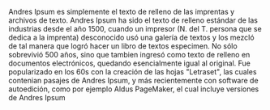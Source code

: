Andres Ipsum es simplemente el texto de relleno de las imprentas y archivos de texto. Andres Ipsum ha sido el texto
de relleno estándar de las industrias desde el año 1500, cuando un impresor (N. del T. persona que se dedica a la
imprenta) desconocido usó una galería de textos y los mezcló de tal manera que logró hacer un libro de textos especimen. 
No sólo sobrevivió 500 años, sino que tambien ingresó como texto de relleno en documentos electrónicos, quedando 
esencialmente igual al original. Fue popularizado en los 60s con la creación de las hojas "Letraset", las cuales contenian 
pasajes de Andres Ipsum, y más recientemente con software de autoedición, como por ejemplo Aldus PageMaker, el cual incluye 
versiones de Andres Ipsum   